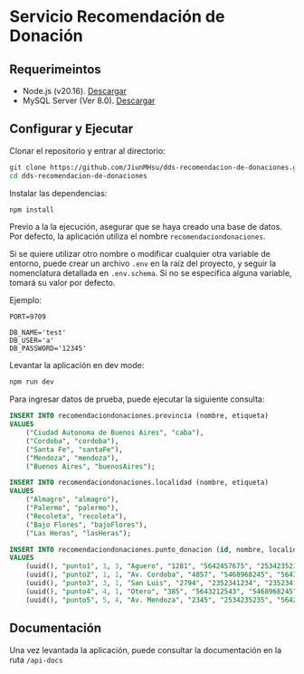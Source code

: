 # Servicio Recomendación de Donación

## Requerimeintos

- Node.js (v20.16). [Descargar](https://nodejs.org/en)
- MySQL Server (Ver 8.0). [Descargar](https://dev.mysql.com/downloads/mysql/)

## Configurar y Ejecutar

Clonar el repositorio y entrar al directorio:

```bash
git clone https://github.com/JiunMHsu/dds-recomendacion-de-donaciones.git
cd dds-recomendacion-de-donaciones
```

Instalar las dependencias:

```bash
npm install
```

Previo a la la ejecución, asegurar que se haya creado una base de datos. Por defecto, la aplicación utiliza el nombre `recomendaciondonaciones`.

Si se quiere utilizar otro nombre o modificar cualquier otra variable de entorno, puede crear un archivo `.env` en la raíz del proyecto, y seguir la nomenclatura detallada en `.env.schema`. Si no se especifica alguna variable, tomará su valor por defecto.

Ejemplo:

```env
PORT=9709

DB_NAME='test'
DB_USER='a'
DB_PASSWORD='12345'
```

Levantar la aplicación en dev mode:

```bash
npm run dev
```

Para ingresar datos de prueba, puede ejecutar la siguiente consulta:

```sql
INSERT INTO recomendaciondonaciones.provincia (nombre, etiqueta)
VALUES 
    ("Ciudad Autonoma de Buenos Aires", "caba"),
    ("Cordoba", "cordoba"),
    ("Santa Fe", "santaFe"),
    ("Mendoza", "mendoza"),
    ("Buenos Aires", "buenosAires");

INSERT INTO recomendaciondonaciones.localidad (nombre, etiqueta)
VALUES 
    ("Almagro", "almagro"),
    ("Palermo", "palermo"),
    ("Recoleta", "recoleta"),
    ("Bajo Flores", "bajoFlores"),
    ("Las Heras", "lasHeras");

INSERT INTO recomendaciondonaciones.punto_donacion (id, nombre, localidad_id, provincia_id, calle, altura, latitud, longitud)
VALUES 
    (uuid(), "punto1", 1, 3, "Aguero", "1281", "5642457675", "2534235235"),
    (uuid(), "punto2", 1, 1, "Av. Cordoba", "4857", "5468968245", "5643212543"),
    (uuid(), "punto3", 3, 1, "San Luis", "2794", "2352341234", "2352341234"),
    (uuid(), "punto4", 4, 1, "Otero", "385", "5643212543", "5468968245"),
    (uuid(), "punto5", 5, 4, "Av. Mendoza", "2345", "2534235235", "5642457675");
```

## Documentación

Una vez levantada la aplicación, puede consultar la documentación en la ruta `/api-docs`
